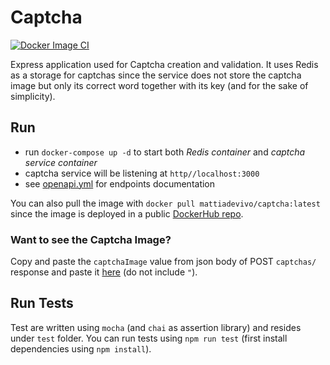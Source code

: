 # Captcha

[![Docker Image CI](https://github.com/mattiadevivo/captcha/actions/workflows/docker-image.yml/badge.svg?branch=master)](https://github.com/mattiadevivo/captcha/actions/workflows/docker-image.yml)

Express application used for Captcha creation and validation.
It uses Redis as a storage for captchas since the service does not store the captcha image but only its correct word together with its key (and for the sake of simplicity).

## Run

-   run `docker-compose up -d` to start both _Redis container_ and _captcha service container_
-   captcha service will be listening at `http//localhost:3000`
-   see [openapi.yml](./openapi.yml) for endpoints documentation

You can also pull the image with `docker pull mattiadevivo/captcha:latest` since the image is deployed in a public [DockerHub repo](https://hub.docker.com/r/mattiadevivo/captcha).

### Want to see the Captcha Image?

Copy and paste the `captchaImage` value from json body of POST `captchas/` response and paste it [here](https://onlineimagetools.com/convert-data-uri-to-image) (do not include `"`).

## Run Tests

Test are written using `mocha` (and `chai` as assertion library) and resides under `test` folder.
You can run tests using `npm run test` (first install dependencies using `npm install`).
